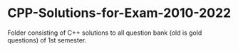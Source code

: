 # CPP-Solutions-for-Exam-2010-2022
Folder consisting of C++ solutions to all question bank (old is gold questions) of 1st semester. 
